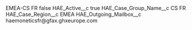 <?xml version="1.0" encoding="UTF-8"?>
<CustomMetadata xmlns="http://soap.sforce.com/2006/04/metadata" xmlns:xsi="http://www.w3.org/2001/XMLSchema-instance" xmlns:xsd="http://www.w3.org/2001/XMLSchema">
    <label>EMEA-CS FR</label>
    <protected>false</protected>
    <values>
        <field>HAE_Active__c</field>
        <value xsi:type="xsd:boolean">true</value>
    </values>
    <values>
        <field>HAE_Case_Group_Name__c</field>
        <value xsi:type="xsd:string">CS FR</value>
    </values>
    <values>
        <field>HAE_Case_Region__c</field>
        <value xsi:type="xsd:string">EMEA</value>
    </values>
    <values>
        <field>HAE_Outgoing_Mailbox__c</field>
        <value xsi:type="xsd:string">haemoneticsfr@gfax.ghxeurope.com</value>
    </values>
</CustomMetadata>
